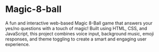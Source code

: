 # Magic-8-ball
A fun and interactive web-based Magic 8-Ball game that answers your yes/no questions with a touch of magic! Built using HTML, CSS, and JavaScript, this project combines voice input, background music, emoji responses, and theme toggling to create a smart and engaging user experience. 
